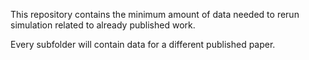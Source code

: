 This repository contains the minimum amount of data needed to rerun simulation related to already published work. 

Every subfolder will contain data for a different published paper.
